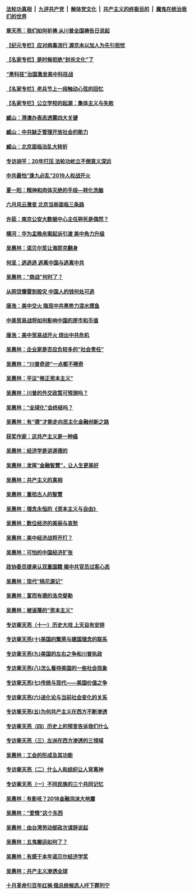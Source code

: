 ####  [法轮功真相](../../../../basic/blob/master/README.md?t=06281902) &nbsp;|&nbsp; [九评共产党](../../../../9ping.md/blob/master/README.md?t=06281902) &nbsp;|&nbsp; [解体党文化](../../../../jtdwh.md/blob/master/README.md?t=06281902)  &nbsp;|&nbsp; [共产主义的终极目的](../../../../gczydzjmd.md/blob/master/README.md?t=06281902) &nbsp;|&nbsp; [魔鬼在统治我们的世界](../../../../mgztzwmdsj.md/blob/master/README.md?t=06281902) 

#### [章天亮：我们如何祈祷 从川普全国祷告日说起](../pages/nsc423/n11944627.md?t=06281902) 

#### [【纪元专栏】应对病毒流行 渥京未以加人为先引担忧](../pages/nsc423/n11875714.md?t=06281902) 

#### [【名家专栏】是时候拒绝“封杀文化”了](../pages/nsc423/n11814093.md?t=06281902) 

#### [“黑科技”治国激发美中科技战](../pages/nsc423/n11638056.md?t=06281902) 

#### [【名家专栏】老兵节上一段触动心弦的回忆](../pages/nsc423/n11646016.md?t=06281902) 

#### [【名家专栏】公立学校的起源：集体主义与失败](../pages/nsc423/n11601833.md?t=06281902) 

#### [臧山：港澳办表态透露四大关键](../pages/nsc423/n11421628.md?t=06281902) 

#### [臧山：中共缺乏管理开放社会的能力](../pages/nsc423/n11407457.md?t=06281902) 

#### [臧山：北京面临治乱大转折](../pages/nsc423/n11406895.md?t=06281902) 

#### [专访胡平：20年打压 法轮功屹立不倒意义深远](../pages/nsc423/n11398800.md?t=06281902) 

#### [中共最怕“逢九必乱”2019人权战开火](../pages/nsc423/n11385248.md?t=06281902) 

#### [夏一阳：精神和肉体灭绝的手段—转化洗脑](../pages/nsc423/n11368250.md?t=06281902) 

#### [六月风云激变 北京当局面临三条路](../pages/nsc423/n11313668.md?t=06281902) 

#### [许茹：南京公安大数据中心主任猝死是偶然？](../pages/nsc423/n11064744.md?t=06281902) 

#### [横河：华为孟晚舟案起诉引渡 美中角力升级](../pages/nsc423/n11027230.md?t=06281902) 

#### [吴惠林：诺贝尔奖让海耶克翻身](../pages/nsc423/n10890049.md?t=06281902) 

#### [何坚：逃逃逃 逃离中国与逃离中共](../pages/nsc423/n10592891.md?t=06281902) 

#### [吴惠林：“商战”何时了？](../pages/nsc423/n10573558.md?t=06281902) 

#### [从网贷爆雷到股灾 中国人的钱何处可逃](../pages/nsc423/n10572800.md?t=06281902) 

#### [唐浩：美中交火 隐现中共黑势力混水摸鱼](../pages/nsc423/n10544040.md?t=06281902) 

#### [中美贸易战将如何影响中国的房市和币值](../pages/nsc423/n10543697.md?t=06281902) 

#### [唐浩：美中贸易战开火 烧出中共危机](../pages/nsc423/n10540126.md?t=06281902) 

#### [吴惠林：企业家是否应负较多的“社会责任”](../pages/nsc423/n10535022.md?t=06281902) 

#### [吴惠林：“川普奇迹”一点都不稀奇](../pages/nsc423/n10512808.md?t=06281902) 

#### [吴惠林：平议“修正资本主义”](../pages/nsc423/n10495724.md?t=06281902) 

#### [吴惠林：川普的外交政策可预测吗？](../pages/nsc423/n10462387.md?t=06281902) 

#### [吴惠林：“全球化”会终结吗？](../pages/nsc423/n10452838.md?t=06281902) 

#### [吴惠林：有“德”才能走向民主化金融创新之路](../pages/nsc423/n10432292.md?t=06281902) 

#### [获奖作家：这共产主义是一种癌](../pages/nsc423/n10431541.md?t=06281902) 

#### [吴惠林：经济学是讲道德的](../pages/nsc423/n10398014.md?t=06281902) 

#### [吴惠林：发挥“金融智慧”，让人生更美好](../pages/nsc423/n10375019.md?t=06281902) 

#### [吴惠林：共产主义的真相](../pages/nsc423/n10351394.md?t=06281902) 

#### [吴惠林：重拾古人的智慧](../pages/nsc423/n10337691.md?t=06281902) 

#### [吴惠林：理念永恒的《资本主义与自由》](../pages/nsc423/n10316274.md?t=06281902) 

#### [吴惠林：数位经济的美丽与哀愁](../pages/nsc423/n10292946.md?t=06281902) 

#### [吴惠林：美中经济战将开打？](../pages/nsc423/n10258825.md?t=06281902) 

#### [吴惠林：可怕的中国经济扩张](../pages/nsc423/n10219147.md?t=06281902) 

#### [政协委员提承认双重国籍 揭中共官员过客心态](../pages/nsc423/n10208809.md?t=06281902) 

#### [吴惠林：现代“桃花源记”](../pages/nsc423/n10185234.md?t=06281902) 

#### [吴惠林：富而有德的洛克斐勒](../pages/nsc423/n10142264.md?t=06281902) 

#### [吴惠林：被诬蔑的“资本主义”](../pages/nsc423/n10124816.md?t=06281902) 

#### [专访章天亮（十一）历史大戏 上天自有安排](../pages/nsc423/n10094905.md?t=06281902) 

#### [专访章天亮(十)美国的繁荣与建国理念的联系](../pages/nsc423/n10094899.md?t=06281902) 

#### [专访章天亮(九)美国的左右之争和川普执政](../pages/nsc423/n10094889.md?t=06281902) 

#### [专访章天亮(八)怎么看待美国的一些社会现象](../pages/nsc423/n10094857.md?t=06281902) 

#### [专访章天亮(七)传统与现代——美国价值之争](../pages/nsc423/n10093140.md?t=06281902) 

#### [专访章天亮(六)进化论与当前社会变化的关系](../pages/nsc423/n10092036.md?t=06281902) 

#### [专访章天亮(五)为何共产主义在西方不断渗透](../pages/nsc423/n10083620.md?t=06281902) 

#### [专访章天亮（四）历史上的预言告诉我们什么](../pages/nsc423/n10083606.md?t=06281902) 

#### [专访章天亮（三）左派在西方渗透的三领域](../pages/nsc423/n10081115.md?t=06281902) 

#### [吴惠林：工会的形成及其功能](../pages/nsc423/n10080633.md?t=06281902) 

#### [专访章天亮（二）什么人和组织让人背离神](../pages/nsc423/n10076637.md?t=06281902) 

#### [专访章天亮（一）不同民族的三个共同记忆](../pages/nsc423/n10074188.md?t=06281902) 

#### [吴惠林：有影呒？2018金融泡沫大地震](../pages/nsc423/n10040534.md?t=06281902) 

#### [吴惠林：“爱情”这个东西](../pages/nsc423/n10019423.md?t=06281902) 

#### [吴惠林：由台湾劳动部政次请辞说起](../pages/nsc423/n9979679.md?t=06281902) 

#### [吴惠林：五鬼搬运如何了？](../pages/nsc423/n9925338.md?t=06281902) 

#### [吴惠林：有感于本年诺贝尔经济学奖](../pages/nsc423/n9871883.md?t=06281902) 

#### [吴惠林：共产主义渗透全球](../pages/nsc423/n9812748.md?t=06281902) 

#### [十月革命引百年红祸 俄总统候选人吁下葬列宁](../pages/nsc423/n9810182.md?t=06281902) 

